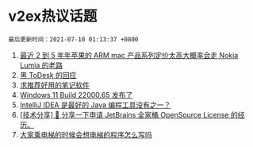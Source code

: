 # v2ex热议话题

`最后更新时间：2021-07-10 01:13:37 +0800`

1. [最近 2 到 5 年年苹果的 ARM mac 产品系列定价太高大概率会走 Nokia Lumia 的老路](https://www.v2ex.com/t/788428)
1. [黑 ToDesk 的回应](https://www.v2ex.com/t/788495)
1. [求推荐好用的笔记软件](https://www.v2ex.com/t/788435)
1. [Windows 11 Build 22000.65 发布了](https://www.v2ex.com/t/788455)
1. [IntelliJ IDEA 是最好的 Java 编程工具没有之一？](https://www.v2ex.com/t/788523)
1. [[技术分享] 💌 分享一下申请 JetBrains 全家桶 OpenSource License 的经历。](https://www.v2ex.com/t/788434)
1. [大家乘电梯的时候会想电梯的程序怎么写吗](https://www.v2ex.com/t/788522)


